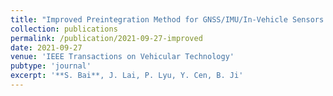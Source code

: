 ```yaml
---
title: "Improved Preintegration Method for GNSS/IMU/In-Vehicle Sensors Navigation Using Graph Optimization"
collection: publications
permalink: /publication/2021-09-27-improved
date: 2021-09-27
venue: 'IEEE Transactions on Vehicular Technology'
pubtype: 'journal'
excerpt: '**S. Bai**, J. Lai, P. Lyu, Y. Cen, B. Ji' 
---
```

